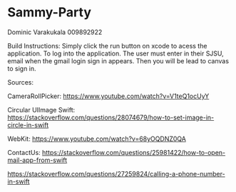 # Sammy-Party

Dominic Varakukala 009892922


Build Instructions:
Simply click the run button on xcode to acess the application. To log into the application. The user must enter in their SJSU, email when the gmail login sign in appears. Then you will be lead to canvas to sign in. 

Sources: 

CameraRollPicker: https://www.youtube.com/watch?v=V1teQ1ocUyY

Circular UIImage Swift: https://stackoverflow.com/questions/28074679/how-to-set-image-in-circle-in-swift

WebKit: https://www.youtube.com/watch?v=68yOQDNZ0QA

ContactUs: https://stackoverflow.com/questions/25981422/how-to-open-mail-app-from-swift

https://stackoverflow.com/questions/27259824/calling-a-phone-number-in-swift


